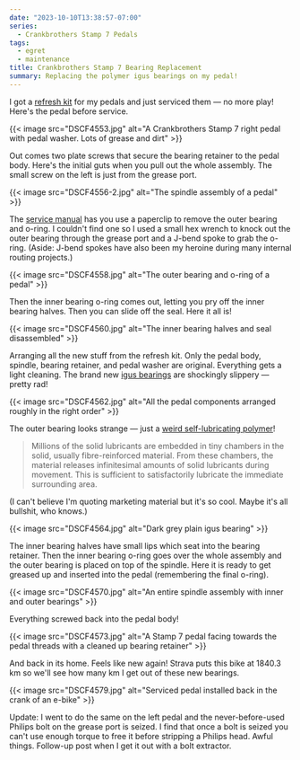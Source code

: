 ```yaml
---
date: "2023-10-10T13:38:57-07:00"
series:
  - Crankbrothers Stamp 7 Pedals
tags:
  - egret
  - maintenance
title: Crankbrothers Stamp 7 Bearing Replacement
summary: Replacing the polymer igus bearings on my pedal!
---
```


I got a [refresh kit](https://www.crankbrothers.com/collections/pedal-accessories/products/pedal-refresh-kit-stamp-7-11) for my pedals and just serviced them — no more play! Here's the pedal before service.

{{< image src="DSCF4553.jpg" alt="A Crankbrothers Stamp 7 right pedal with pedal washer. Lots of grease and dirt" >}}

Out comes two plate screws that secure the bearing retainer to the pedal body. Here's the initial guts when you pull out the whole assembly. The small screw on the left is just from the grease port.

{{< image src="DSCF4556-2.jpg" alt="The spindle assembly of a pedal" >}}

The [service manual](https://crankbrothers.zendesk.com/hc/en-us/articles/115004284194-Stamp-Technical-Documents) has you use a paperclip to remove the outer bearing and o-ring. I couldn't find one so I used a small hex wrench to knock out the outer bearing through the grease port and a J-bend spoke to grab the o-ring. (Aside: J-bend spokes have also been my heroine during many internal routing projects.)

{{< image src="DSCF4558.jpg" alt="The outer bearing and o-ring of a pedal" >}}

Then the inner bearing o-ring comes out, letting you pry off the inner bearing halves. Then you can slide off the seal. Here it all is!

{{< image src="DSCF4560.jpg" alt="The inner bearing halves and seal disassembled" >}}

Arranging all the new stuff from the refresh kit. Only the pedal body, spindle, bearing retainer, and pedal washer are original. Everything gets a light cleaning. The brand new [igus bearings](https://www.igus.eu/info/plain-bearings-crank-mountain-bike-pedal) are shockingly slippery — pretty rad!

{{< image src="DSCF4562.jpg" alt="All the pedal components arranged roughly in the right order" >}}

The outer bearing looks strange — just a [weird self-lubricating polymer](https://www.igus.eu/info/plain-bearings-iglidur-properties)!

> Millions of the solid lubricants are embedded in tiny chambers in the solid, usually fibre-reinforced material. From these chambers, the material releases infinitesimal amounts of solid lubricants during movement. This is sufficient to satisfactorily lubricate the immediate surrounding area.

(I can't believe I'm quoting marketing material but it's so cool. Maybe it's all bullshit, who knows.)

{{< image src="DSCF4564.jpg" alt="Dark grey plain igus bearing" >}}

The inner bearing halves have small lips which seat into the bearing retainer. Then the inner bearing o-ring goes over the whole assembly and the outer bearing is placed on top of the spindle. Here it is ready to get greased up and inserted into the pedal (remembering the final o-ring).

{{< image src="DSCF4570.jpg" alt="An entire spindle assembly with inner and outer bearings" >}}

Everything screwed back into the pedal body!

{{< image src="DSCF4573.jpg" alt="A Stamp 7 pedal facing towards the pedal threads with a cleaned up bearing retainer" >}}

And back in its home. Feels like new again! Strava puts this bike at 1840.3 km so we'll see how many km I get out of these new bearings.

{{< image src="DSCF4579.jpg" alt="Serviced pedal installed back in the crank of an e-bike" >}}

Update: I went to do the same on the left pedal and the never-before-used Philips bolt on the grease port is seized. I find that once a bolt is seized you can't use enough torque to free it before stripping a Philips head. Awful things. Follow-up post when I get it out with a bolt extractor.
